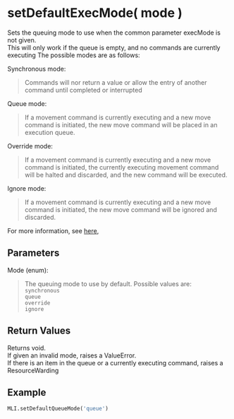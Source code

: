 # setDefaultExecMode( mode )

Sets the queuing mode to use when the common parameter execMode is not given.  
This will only work if the queue is empty, and no commands are currently executing
The possible modes are as follows:

Synchronous mode:
> Commands will nor return a value or allow the entry of another command until completed or interrupted

Queue mode:
> If a movement command is currently executing and a new move command is initiated, the new move command will be placed in an execution queue.

Override mode:
> If a movement command is currently executing and a new move command is initiated, the currently executing movement command will be halted and discarded, and the new command will be executed.

Ignore mode:
> If a movement command is currently executing and a new move command is initiated, the new move command will be ignored and discarded.

For more information, see [here](../executionModes.md),

## Parameters

Mode (enum):  
> The queuing mode to use by default. Possible values are:  
> `synchronous`  
> `queue`  
> `override`  
> `ignore`

## Return Values

Returns void.  
If given an invalid mode, raises a ValueError.  
If there is an item in the queue or a currently executing command, raises a ResourceWarding

## Example

```py
MLI.setDefaultQueueMode('queue')
```

